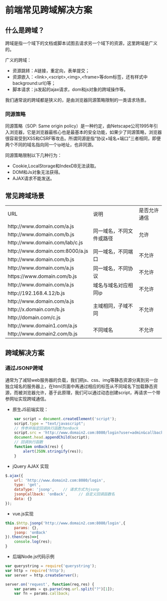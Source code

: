 # 前端常见跨域解决方案

## 什么是跨域？
跨域是指一个域下的文档或脚本试图去请求另一个域下的资源，这里跨域是广义的。

广义的跨域：
* 资源跳转：A链接，重定向，表单提交；
* 资源嵌入：&lt;link&gt;,&lt;script&gt;,&lt;img&gt;,&lt;frame&gt;等dom标签，还有样式中background:url()等；
* 脚本请求：js发起的ajax请求，dom和js对象的跨域操作等。

我们通常说的跨域都是狭义的，是由浏览器同源策略限制的一类请求场景。

### 同源策略
同源策略（SOP: Same origin policy）是一种约定，由Netscape公司1995年引入浏览器，它是浏览器最核心也是最基本的安全功能，如果少了同源策略，浏览器很容易受到XSS和CSRF等攻击。所谓同源是指“协议+域名+端口”三者相同，即便两个不同的域名指向同一个ip地址，也非同源。

同源策略限制以下几种行为：
* Cookie,LocalStorage和IndexDB无法读取。
* DOM和Js对象无法获得。
* AJAX请求不能发送。

## 常见跨域场景
<table>
    <tr>
        <td>URL</td>
        <td>说明</td>
        <td>是否允许通信</td>
    </tr>
    <tr>
        <td>http://www.domain.com/a.js</td>
        <td rowspan="3">同一域名，不同文件或路径</td>
        <td rowspan="3">允许</td>
    </tr>
    <tr>
        <td>http://www.domain.com/b.js</td>
    </tr>
    <tr>
        <td>http://www.domain.com/lab/c.js</td>
    </tr>
    <tr>
        <td>http://www.domain.com:8000/a.js</td>
        <td rowspan="2">同一域名，不同端口</td>
        <td rowspan="2">不允许</td>
    </tr>
    <tr>
        <td>http://www.domain.com/b.js</td>
    </tr>
    <tr>
        <td>http://www.domain.com/a.js</td>
        <td rowspan="2">同一域名，不同协议</td>
        <td rowspan="2">不允许</td>
    </tr>
    <tr>
        <td>https://www.domain.com/b.js</td>
    </tr>
    <tr>
        <td>http://www.domain.com/a.js</td>
        <td rowspan="2">域名与域名对应相同ip</td>
        <td rowspan="2">不允许</td>
    </tr>
    <tr>
        <td>http://192.168.4.12/b.js</td>
    </tr>
    <tr>
        <td>http://www.domain.com/a.js</td>
        <td rowspan="3">主域相同，子域不同</td>
        <td rowspan="3">不允许</td>
    </tr>
    <tr>
        <td>http://x.domain.com/b.js</td>
    </tr>
    <tr>
        <td>http://domain.com/c.js</td>
    </tr>
    <tr>
        <td>http://www.domain1.com/a.js</td>
        <td rowspan="2">不同域名</td>
        <td rowspan="2">不允许</td>
    </tr>
    <tr>
        <td>http://www.domain2.com/b.js</td>
    </tr>
</table>

## 跨域解决方案
### 通过JSONP跨域
通常为了减轻web服务器的负载，我们把js、css、img等静态资源分离到另一台独立域名的服务器上，在html页面中再通过相应的标签从不同域名下加载静态资源，而被浏览器允许，基于此原理，我们可以通过动态创建script，再请求一个带参网址实现跨域通信。

* 原生JS前端实现：
```javascript
    var script = document.createElement('script');
    script.type = "text/javascript";
    // 传参并指定回调执行函数为onBack
    script.src = 'http://www.domain2.com:8080/login?user=admin&callback=onBack';
    document.head.appendChild(script);
    // 回调执行函数
    function onBack(res) {
        alert(JSON.stringify(res));
    }
```

* jQuery AJAX 实现
```javascript
$.ajax({
    url: 'http://www.domain2.com:8080/login',
    type: 'get',
    dataType: 'jsonp',    // 请求方式为jsonp
    jsonpCallback: 'onBack',     // 自定义回调函数名
    data: {}
});
```

* vue.js实现
```javascript
this.$http.jsonp('http://www.domain2.com:8080/login',{
    params: {},
    jsonp: 'onBack'
}).then(res)=>{
    console.log(res);
}
```

* 后端Node.js代码示例
```javascript
var querystring = require('querystring');
var http = require('http');
var server = http.createServer();

server.on('request', function(req,res) {
    var params = qs.parse(req.url.split("?")[1]);
    var fn = params.callback;
```
